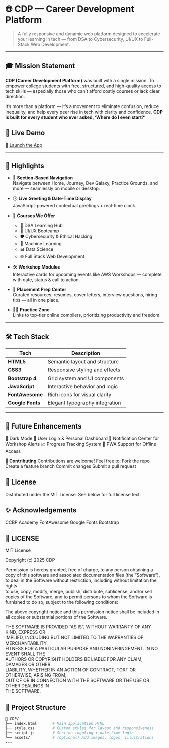 # 🌐 CDP — Career Development Platform

> A fully responsive and dynamic web platform designed to accelerate your learning in tech — from DSA to Cybersecurity, UI/UX to Full-Stack Web Development.

---
## 🎓 Mission Statement
**CDP (Career Development Platform)** was built with a single mission:
To empower college students with free, structured, and high-quality access to tech skills — especially those who can’t afford costly courses or lack clear direction.

It’s more than a platform — it’s a movement to eliminate confusion, reduce inequality, and help every peer rise in tech with clarity and confidence.
**CDP is built for every student who ever asked, ‘Where do I even start?’**
## 🚀 Live Demo

🔗 [Launch the App](https://cdpwebdev.ccbp.tech/)

---

## 📌 Highlights

- 🧠 **Section-Based Navigation**  
  Navigate between Home, Journey, Dev Galaxy, Practice Grounds, and more — seamlessly on mobile or desktop.

- 🕒 **Live Greeting & Date-Time Display**  
  JavaScript-powered contextual greetings + real-time clock.

- 🧩 **Courses We Offer**
  - 📘 DSA Learning Hub  
  - 🎨 UI/UX Bootcamp  
  - 🛡️ Cybersecurity & Ethical Hacking  
  - 🤖 Machine Learning  
  - 📊 Data Science  
  - 🌐 Full Stack Web Development  

- 🛠️ **Workshop Modules**  
  Interactive cards for upcoming events like AWS Workshops — complete with date, status & call to action.

- 💼 **Placement Prep Center**  
  Curated resources: resumes, cover letters, interview questions, hiring tips — all in one place.

- 👨‍💻 **Practice Zone**  
  Links to top-tier online compilers, prioritizing productivity and freedom.

---

## 🛠️ Tech Stack

| Tech            | Description                          |
|-----------------|--------------------------------------|
| **HTML5**       | Semantic layout and structure        |
| **CSS3**        | Responsive styling and effects       |
| **Bootstrap 4** | Grid system and UI components        |
| **JavaScript**  | Interactive behavior and logic       |
| **FontAwesome** | Rich icons for visual clarity        |
| **Google Fonts**| Elegant typography integration       |

---

## 🌱 Future Enhancements
🌙 Dark Mode 
👥 User Login & Personal Dashboard
🔔 Notification Center for Workshop Alerts
📈 Progress Tracking System
📲 PWA Support for Offline Access

**🤝 Contributing**
Contributions are welcome! Feel free to:
Fork the repo
Create a feature branch
Commit changes
Submit a pull request


## 📜 License
Distributed under the MIT License. See below for full license text.

## ✨ Acknowledgements
CCBP Academy
FontAwesome
Google Fonts
Bootstrap

## 📄 LICENSE

MIT License

Copyright (c) 2025 CDP

Permission is hereby granted, free of charge, to any person obtaining a copy
of this software and associated documentation files (the “Software”), to deal
in the Software without restriction, including without limitation the rights  
to use, copy, modify, merge, publish, distribute, sublicense, and/or sell  
copies of the Software, and to permit persons to whom the Software is  
furnished to do so, subject to the following conditions:

The above copyright notice and this permission notice shall be included in  
all copies or substantial portions of the Software.

THE SOFTWARE IS PROVIDED “AS IS”, WITHOUT WARRANTY OF ANY KIND, EXPRESS OR  
IMPLIED, INCLUDING BUT NOT LIMITED TO THE WARRANTIES OF MERCHANTABILITY,  
FITNESS FOR A PARTICULAR PURPOSE AND NONINFRINGEMENT. IN NO EVENT SHALL THE  
AUTHORS OR COPYRIGHT HOLDERS BE LIABLE FOR ANY CLAIM, DAMAGES OR OTHER  
LIABILITY, WHETHER IN AN ACTION OF CONTRACT, TORT OR OTHERWISE, ARISING FROM,  
OUT OF OR IN CONNECTION WITH THE SOFTWARE OR THE USE OR OTHER DEALINGS IN  
THE SOFTWARE.

## 📂 Project Structure

```bash
📁 CDP/
├── index.html       # Main application HTML
├── style.css        # Custom styles for layout and responsiveness
├── script.js        # Section toggling + date-time logic
└── assets/          # (optional) Add images, logos, illustrations
---


